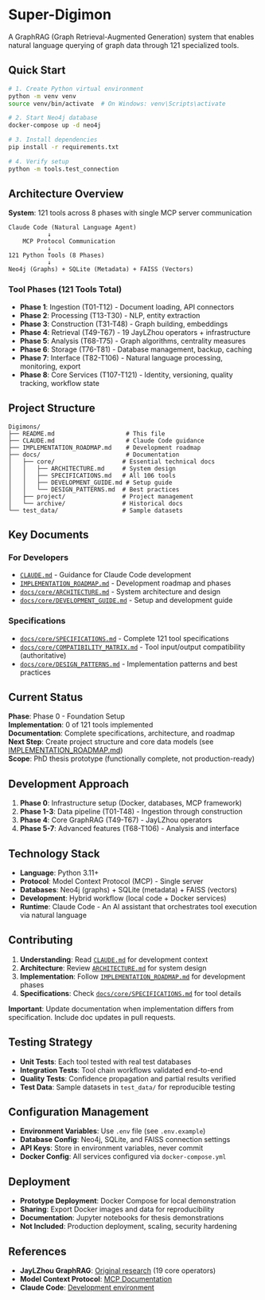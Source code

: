 # Super-Digimon

A GraphRAG (Graph Retrieval-Augmented Generation) system that enables natural language querying of graph data through 121 specialized tools.

## Quick Start

```bash
# 1. Create Python virtual environment
python -m venv venv
source venv/bin/activate  # On Windows: venv\Scripts\activate

# 2. Start Neo4j database
docker-compose up -d neo4j

# 3. Install dependencies
pip install -r requirements.txt

# 4. Verify setup
python -m tools.test_connection
```

## Architecture Overview

**System**: 121 tools across 8 phases with single MCP server communication

```
Claude Code (Natural Language Agent)
           ↓
    MCP Protocol Communication  
           ↓
121 Python Tools (8 Phases)
           ↓
Neo4j (Graphs) + SQLite (Metadata) + FAISS (Vectors)
```

### Tool Phases (121 Tools Total)
- **Phase 1**: Ingestion (T01-T12) - Document loading, API connectors  
- **Phase 2**: Processing (T13-T30) - NLP, entity extraction
- **Phase 3**: Construction (T31-T48) - Graph building, embeddings
- **Phase 4**: Retrieval (T49-T67) - 19 JayLZhou operators + infrastructure
- **Phase 5**: Analysis (T68-T75) - Graph algorithms, centrality measures
- **Phase 6**: Storage (T76-T81) - Database management, backup, caching
- **Phase 7**: Interface (T82-T106) - Natural language processing, monitoring, export
- **Phase 8**: Core Services (T107-T121) - Identity, versioning, quality tracking, workflow state

## Project Structure

```
Digimons/
├── README.md                    # This file
├── CLAUDE.md                    # Claude Code guidance
├── IMPLEMENTATION_ROADMAP.md    # Development roadmap
├── docs/                        # Documentation
│   ├── core/                   # Essential technical docs
│   │   ├── ARCHITECTURE.md     # System design
│   │   ├── SPECIFICATIONS.md   # All 106 tools
│   │   ├── DEVELOPMENT_GUIDE.md # Setup guide
│   │   └── DESIGN_PATTERNS.md  # Best practices
│   ├── project/                # Project management
│   └── archive/                # Historical docs
└── test_data/                  # Sample datasets
```

## Key Documents

### **For Developers**
- [`CLAUDE.md`](CLAUDE.md) - Guidance for Claude Code development
- [`IMPLEMENTATION_ROADMAP.md`](IMPLEMENTATION_ROADMAP.md) - Development roadmap and phases
- [`docs/core/ARCHITECTURE.md`](docs/core/ARCHITECTURE.md) - System architecture and design
- [`docs/core/DEVELOPMENT_GUIDE.md`](docs/core/DEVELOPMENT_GUIDE.md) - Setup and development guide

### **Specifications**
- [`docs/core/SPECIFICATIONS.md`](docs/core/SPECIFICATIONS.md) - Complete 121 tool specifications
- [`docs/core/COMPATIBILITY_MATRIX.md`](docs/core/COMPATIBILITY_MATRIX.md) - Tool input/output compatibility (authoritative)
- [`docs/core/DESIGN_PATTERNS.md`](docs/core/DESIGN_PATTERNS.md) - Implementation patterns and best practices

## Current Status

**Phase**: Phase 0 - Foundation Setup  
**Implementation**: 0 of 121 tools implemented  
**Documentation**: Complete specifications, architecture, and roadmap  
**Next Step**: Create project structure and core data models (see [IMPLEMENTATION_ROADMAP.md](IMPLEMENTATION_ROADMAP.md))  
**Scope**: PhD thesis prototype (functionally complete, not production-ready)

## Development Approach

1. **Phase 0**: Infrastructure setup (Docker, databases, MCP framework)
2. **Phase 1-3**: Data pipeline (T01-T48) - Ingestion through construction
3. **Phase 4**: Core GraphRAG (T49-T67) - JayLZhou operators  
4. **Phase 5-7**: Advanced features (T68-T106) - Analysis and interface

## Technology Stack

- **Language**: Python 3.11+
- **Protocol**: Model Context Protocol (MCP) - Single server
- **Databases**: Neo4j (graphs) + SQLite (metadata) + FAISS (vectors)
- **Development**: Hybrid workflow (local code + Docker services)
- **Runtime**: Claude Code - An AI assistant that orchestrates tool execution via natural language

## Contributing

1. **Understanding**: Read [`CLAUDE.md`](CLAUDE.md) for development context
2. **Architecture**: Review [`ARCHITECTURE.md`](ARCHITECTURE.md) for system design
3. **Implementation**: Follow [`IMPLEMENTATION_ROADMAP.md`](IMPLEMENTATION_ROADMAP.md) for development phases
4. **Specifications**: Check [`docs/core/SPECIFICATIONS.md`](docs/core/SPECIFICATIONS.md) for tool details

**Important**: Update documentation when implementation differs from specification. Include doc updates in pull requests.

## Testing Strategy

- **Unit Tests**: Each tool tested with real test databases
- **Integration Tests**: Tool chain workflows validated end-to-end
- **Quality Tests**: Confidence propagation and partial results verified
- **Test Data**: Sample datasets in `test_data/` for reproducible testing

## Configuration Management

- **Environment Variables**: Use `.env` file (see `.env.example`)
- **Database Config**: Neo4j, SQLite, and FAISS connection settings
- **API Keys**: Store in environment variables, never commit
- **Docker Config**: All services configured via `docker-compose.yml`

## Deployment

- **Prototype Deployment**: Docker Compose for local demonstration
- **Sharing**: Export Docker images and data for reproducibility
- **Documentation**: Jupyter notebooks for thesis demonstrations
- **Not Included**: Production deployment, scaling, security hardening

## References

- **JayLZhou GraphRAG**: [Original research](https://github.com/JayLZhou/GraphRAG) (19 core operators)
- **Model Context Protocol**: [MCP Documentation](https://modelcontextprotocol.io/)
- **Claude Code**: [Development environment](https://claude.ai/code)